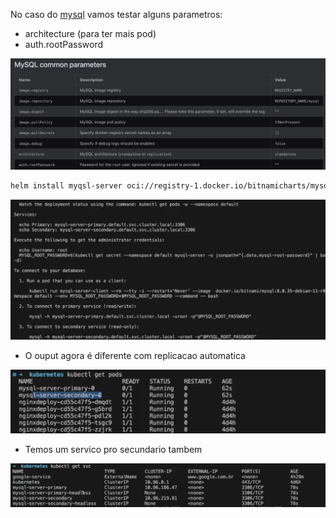 No caso do [mysql](https://artifacthub.io/packages/helm/bitnami/mysql) vamos testar alguns parametros:

- architecture (para ter mais pod)
- auth.rootPassword	



![alt text](image-2.png)

```sh
helm install myqsl-server oci://registry-1.docker.io/bitnamicharts/mysql --set architecture=replication --set auth.rootPassword=senha
```


![alt text](image-3.png)

- O ouput agora é diferente com replicacao automatica

![alt text](image-4.png)

- Temos um servico pro secundario tambem

![alt text](image-5.png)
